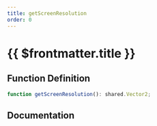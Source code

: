 ```yaml
---
title: getScreenResolution
order: 0
---
```


# {{ $frontmatter.title }}

## Function Definition

```ts
function getScreenResolution(): shared.Vector2;
```

## Documentation

<!--@include: ./parts/getScreenResolution.md-->
